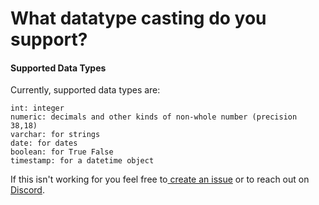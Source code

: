 # What datatype casting do you support?

#### Supported Data Types

Currently, supported data types are:

```text
int: integer
numeric: decimals and other kinds of non-whole number (precision 38,18)
varchar: for strings
date: for dates
boolean: for True False
timestamp: for a datetime object
```

If this isn't working for you feel free to[ create an issue](https://github.com/bastienboutonnet/sheetwork/issues) or to reach out on [Discord](https://discord.gg/ETQ3s998).


